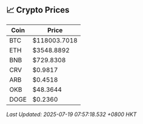 ## 📈 Crypto Prices

| Coin | Price |
| ---- | ----- |
| BTC | $118003.7018 |
| ETH | $3548.8892 |
| BNB | $729.8308 |
| CRV | $0.9817 |
| ARB | $0.4518 |
| OKB | $48.3644 |
| DOGE | $0.2360 |

_Last Updated: 2025-07-19 07:57:18.532 +0800 HKT_